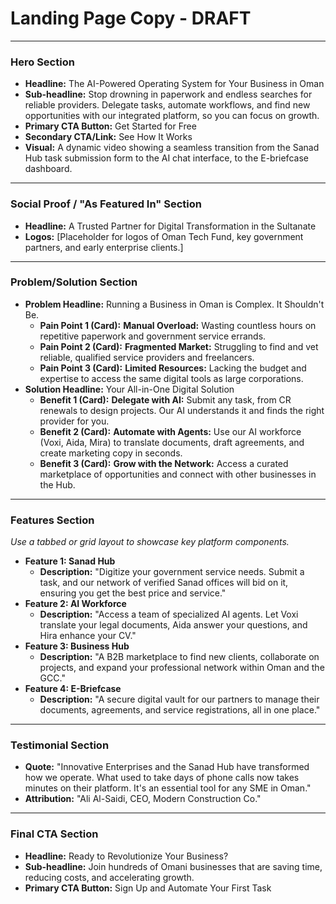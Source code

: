 # Landing Page Copy - DRAFT

---

### **Hero Section**
- **Headline:** The AI-Powered Operating System for Your Business in Oman
- **Sub-headline:** Stop drowning in paperwork and endless searches for reliable providers. Delegate tasks, automate workflows, and find new opportunities with our integrated platform, so you can focus on growth.
- **Primary CTA Button:** Get Started for Free
- **Secondary CTA/Link:** See How It Works
- **Visual:** A dynamic video showing a seamless transition from the Sanad Hub task submission form to the AI chat interface, to the E-briefcase dashboard.

---

### **Social Proof / "As Featured In" Section**
- **Headline:** A Trusted Partner for Digital Transformation in the Sultanate
- **Logos:** [Placeholder for logos of Oman Tech Fund, key government partners, and early enterprise clients.]

---

### **Problem/Solution Section**
- **Problem Headline:** Running a Business in Oman is Complex. It Shouldn't Be.
  - **Pain Point 1 (Card):** **Manual Overload:** Wasting countless hours on repetitive paperwork and government service errands.
  - **Pain Point 2 (Card):** **Fragmented Market:** Struggling to find and vet reliable, qualified service providers and freelancers.
  - **Pain Point 3 (Card):** **Limited Resources:** Lacking the budget and expertise to access the same digital tools as large corporations.
- **Solution Headline:** Your All-in-One Digital Solution
  - **Benefit 1 (Card):** **Delegate with AI:** Submit any task, from CR renewals to design projects. Our AI understands it and finds the right provider for you.
  - **Benefit 2 (Card):** **Automate with Agents:** Use our AI workforce (Voxi, Aida, Mira) to translate documents, draft agreements, and create marketing copy in seconds.
  - **Benefit 3 (Card):** **Grow with the Network:** Access a curated marketplace of opportunities and connect with other businesses in the Hub.

---

### **Features Section**
*Use a tabbed or grid layout to showcase key platform components.*
- **Feature 1: Sanad Hub**
  - **Description:** "Digitize your government service needs. Submit a task, and our network of verified Sanad offices will bid on it, ensuring you get the best price and service."
- **Feature 2: AI Workforce**
  - **Description:** "Access a team of specialized AI agents. Let Voxi translate your legal documents, Aida answer your questions, and Hira enhance your CV."
- **Feature 3: Business Hub**
  - **Description:** "A B2B marketplace to find new clients, collaborate on projects, and expand your professional network within Oman and the GCC."
- **Feature 4: E-Briefcase**
  - **Description:** "A secure digital vault for our partners to manage their documents, agreements, and service registrations, all in one place."

---

### **Testimonial Section**
- **Quote:** "Innovative Enterprises and the Sanad Hub have transformed how we operate. What used to take days of phone calls now takes minutes on their platform. It's an essential tool for any SME in Oman."
- **Attribution:** "Ali Al-Saidi, CEO, Modern Construction Co."

---

### **Final CTA Section**
- **Headline:** Ready to Revolutionize Your Business?
- **Sub-headline:** Join hundreds of Omani businesses that are saving time, reducing costs, and accelerating growth.
- **Primary CTA Button:** Sign Up and Automate Your First Task

